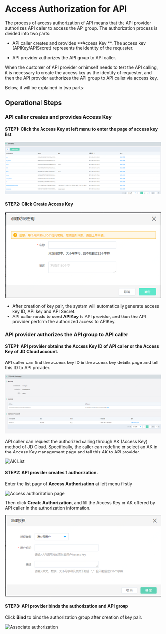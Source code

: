 # Access Authorization for API

The process of access authorization of API means that the API provider authorizes API caller to access the API group. The authorization process is divided into two parts:

- API caller creates and provides **Access Key **. The access key (APIKey/APISecret) represents the identity of the requester.

- API provider authorizes the API group to API caller.

When the customer of API provider or himself needs to test the API calling, it is necessary to create the access key as the identity of requester, and then the API provider authorizes the API group to API caller via access key.

Below, it will be explained in two parts:


## Operational Steps
### API caller creates and provides **Access Key** 
#### STEP1: Click the **Access Key** at left menu to enter the page of access key list

![Access key list page ](https://github.com/jdcloudcom/cn/blob/edit/image/Internet-Middleware/API-Gateway/fwmy-list.png)

#### STEP2: Click **Create Access Key**

![Create access key](https://github.com/jdcloudcom/cn/blob/edit/image/Internet-Middleware/API-Gateway/fwmy-add.png)

- After creation of key pair, the system will automatically generate access key ID, API key and API Secret.
- API caller needs to send **APIKey** to API provider, and then the API provider perform the authorized access to APIKey.


### API provider authorizes the API group to API caller

#### STEP1: API provider obtains the Access Key ID of API caller or the Access Key of JD Cloud account.

API caller can find the access key ID in the access key details page and tell this ID to API provider.


![Access Key details page](https://github.com/jdcloudcom/cn/blob/edit/image/Internet-Middleware/API-Gateway/fwmy-xqy.png)
 
 
 API caller can request the authorized calling through AK (Access Key) method of JD Cloud. Specifically, the caller can redefine or select an AK in the Access Key management page and tell this AK to API provider.

![AK List](https://github.com/jdcloudcom/cn/blob/edit/image/Internet-Middleware/API-Gateway/AK-list.png)
 

 
#### STEP2: API provider creates 1 authorization.

Enter the list page of **Access Authorization** at left menu firstly

![Access authorization page](https://github.com/jdcloudcom/cn/blob/edit/image/Internet-Middleware/API-Gateway/fwsq-list.png)

Then click **Create Authorization**, and fill the Access Key or AK offered by API caller in the authorization information.

![Create authorization](https://github.com/jdcloudcom/cn/blob/edit/image/Internet-Middleware/API-Gateway/fwsq-add.png)


#### STEP3: API provider binds the authorization and API group

Click **Bind** to bind the authorization group after creation of key pair.

![Associate authorization](https://github.com/jdcloudcom/cn/blob/edit/image/Internet-Middleware/API-Gateway/fwsq-bd.png)



  
